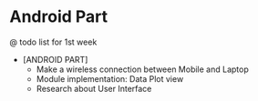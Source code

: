 
# Android Part


@ todo list for 1st week 
 * [ANDROID PART]
    - Make a wireless connection between Mobile and Laptop
    - Module implementation: Data Plot view
    - Research about User Interface
